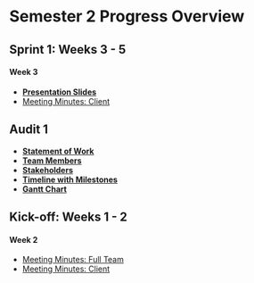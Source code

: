 # Semester 2 Progress Overview

## Sprint 1: Weeks 3 - 5

#### Week 3

* [**Presentation Slides**](https://docs.google.com/presentation/d/12iSk2AcTRCbvyP3C4sayPEQsADFQmqXq6CN4ENnXApE/edit?usp=sharing)
* [Meeting Minutes: Client](MeetingMinutes/MeetingMinutes3.pdf)

## Audit 1
* **[Statement of Work](Audit1/PDF/statement%20of%20work.pdf)**
* **[Team Members](Audit1/Images/MCSTeam.002.png)**
* **[Stakeholders](Audit1/Images/MCSStakeHolder.001.png)**
* **[Timeline with Milestones](Audit1/Images/Schedule.png)**
* **[Gantt Chart](Audit1/Images/gantt.PNG)**
## Kick-off: Weeks 1 - 2

#### Week 2
* [Meeting Minutes: Full Team](MeetingMinutes/MeetingMinutes2.pdf)
* [Meeting Minutes: Client](MeetingMinutes/MeetingMinutes1.pdf)




